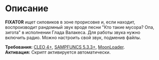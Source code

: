 # Описание 
**FIXATOR** ищет силовиков в зоне прорисовке и, если находит, воспроизводит рандомный звук вроде песни "Кто такие мусора? Опа, зигота" в исполнении Глада Валакеса. Для работы звука нужно включить радио. Можно настроить свой звук, подменив файлы.

**Требования:** [CLEO 4+](http://cleo.li/?lang=ru), [SAMPFUNCS 5.3.3+](https://blast.hk/threads/17/), [MoonLoader](https://blast.hk/threads/13305/).  
**Активация:** Скрипт активируется автоматически.
